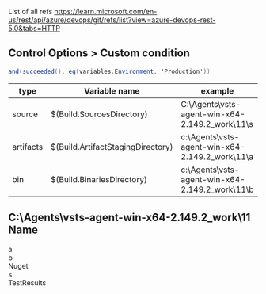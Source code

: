 
List of all refs
https://learn.microsoft.com/en-us/rest/api/azure/devops/git/refs/list?view=azure-devops-rest-5.0&tabs=HTTP


## Control Options > Custom condition
```cs
and(succeeded(), eq(variables.Environment, 'Production'))
```
| type        |         Variable name               |             example                             |
|-------------|-------------------------------------|-------------------------------------------------|
| source      | $(Build.SourcesDirectory)           | C:\Agents\vsts-agent-win-x64-2.149.2\_work\11\s |
| artifacts   | $(Build.ArtifactStagingDirectory)   | c:\Agents\vsts-agent-win-x64-2.149.2\_work\11\a |
| bin         | $(Build.BinariesDirectory)          | c:\Agents\vsts-agent-win-x64-2.149.2\_work\11\b |


C:\Agents\vsts-agent-win-x64-2.149.2\_work\11
Name                                                                  
----                                                                  
a                                                                     
b                                                                     
Nuget                                                                 
s                                                                     
TestResults 